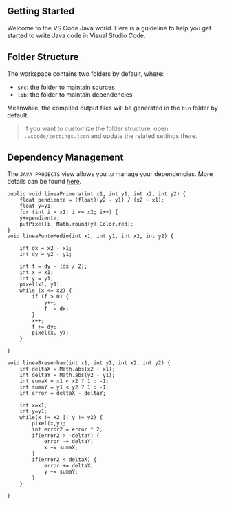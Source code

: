 ## Getting Started

Welcome to the VS Code Java world. Here is a guideline to help you get started to write Java code in Visual Studio Code.

## Folder Structure

The workspace contains two folders by default, where:

- `src`: the folder to maintain sources
- `lib`: the folder to maintain dependencies

Meanwhile, the compiled output files will be generated in the `bin` folder by default.

> If you want to customize the folder structure, open `.vscode/settings.json` and update the related settings there.

## Dependency Management

The `JAVA PROJECTS` view allows you to manage your dependencies. More details can be found [here](https://github.com/microsoft/vscode-java-dependency#manage-dependencies).

    public void lineaPrimera(int x1, int y1, int x2, int y2) {
        float pendiente = (float)(y2 - y1) / (x2 - x1);
        float y=y1;
        for (int i = x1; i <= x2; i++) {
        y+=pendiente;
        putPixel(i, Math.round(y),Color.red);
    }
    void lineaPuntoMedio(int x1, int y1, int x2, int y2) {

        int dx = x2 - x1;
        int dy = y2 - y1;

        int f = dy - (dx / 2);
        int x = x1;
        int y = y1;
        pixel(x1, y1);
        while (x <= x2) {
            if (f > 0) {
                y++;
                f -= dx;
            }
            x++;
            f += dy;
            pixel(x, y);
        }

    }

    void lineaBresenham(int x1, int y1, int x2, int y2) {
        int deltaX = Math.abs(x2 - x1);
        int deltaY = Math.abs(y2 - y1);
        int sumaX = x1 < x2 ? 1 : -1;
        int sumaY = y1 < y2 ? 1 : -1;
        int error = deltaX - deltaY;

        int x=x1;
        int y=y1;
        while(x != x2 || y != y2) {
            pixel(x,y);
            int error2 = error * 2;
            if(error2 > -deltaY) {
                error -= deltaY;
                x += sumaX;
            }
            if(error2 < deltaX) {
                error += deltaX;
                y += sumaY;
            }
        }

    }